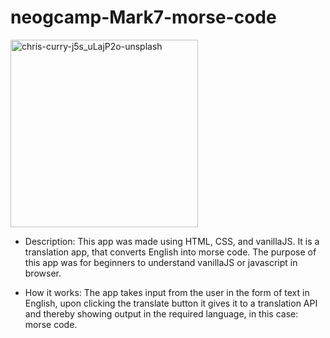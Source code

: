 # neogcamp-Mark7-morse-code

<img src="https://user-images.githubusercontent.com/86553695/191794403-2fd26cf8-29c5-4707-9ad4-1978110f2dd8.jpg" alt="chris-curry-j5s_uLajP2o-unsplash" width="300"/>

- Description:
  This app was made using HTML, CSS, and vanillaJS. It is a translation app, that converts English into morse code. The purpose of this app was for beginners to understand vanillaJS or javascript in browser.

* How it works:
  The app takes input from the user in the form of text in English, upon clicking the translate button it gives it to a translation API and thereby showing output in the required language, in this case: morse code.

